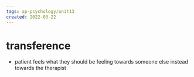 ```yaml
---
tags: ap-psychology/unit13 
created: 2022-03-22
---
```


# transference

- patient feels what they should be feeling towards someone else instead towards the therapist

<!---->
